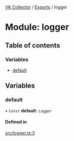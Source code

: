 [VK Collector](../README.md) / [Exports](../modules.md) / logger

# Module: logger

## Table of contents

### Variables

- [default](logger.md#default)

## Variables

### default

• `Const` **default**: `Logger`

#### Defined in

[src/logger.ts:3](https://github.com/digitalchat-ru/digitalchat-vk-collector/blob/f91fa2b/src/logger.ts#L3)
